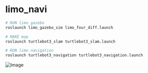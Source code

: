 # limo_navi

```bash
# RUN limo gazebo
roslaunch limo_gazebo_sim limo_four_diff.launch

# MAKE map
roslaunch turtlebot3_slam turtlebot3_slam.launch 

# RUN limo navigation
roslaunch turtlebot3_navigation turtlebot3_navigation.launch 
```



![Image](https://github.com/user-attachments/assets/ee866f04-584f-4eb8-9691-f0932da7a010)

